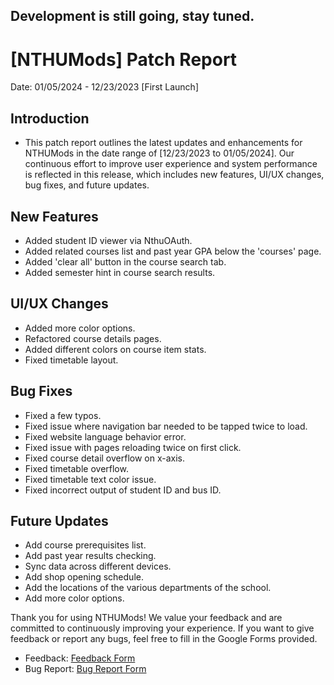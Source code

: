 ## Development is still going, stay tuned.

# [NTHUMods] Patch Report
Date: 01/05/2024 - 12/23/2023 [First Launch]

## Introduction
- This patch report outlines the latest updates and enhancements for NTHUMods in the date range of [12/23/2023 to 01/05/2024]. Our continuous effort to improve user experience and system performance is reflected in this release, which includes new features, UI/UX changes, bug fixes, and future updates.

## New Features
- Added student ID viewer via NthuOAuth.
- Added related courses list and past year GPA below the 'courses' page.
- Added 'clear all' button in the course search tab.
- Added semester hint in course search results.

## UI/UX Changes
- Added more color options.
- Refactored course details pages.
- Added different colors on course item stats.
- Fixed timetable layout.

## Bug Fixes
- Fixed a few typos.
- Fixed issue where navigation bar needed to be tapped twice to load.
- Fixed website language behavior error.
- Fixed issue with pages reloading twice on first click.
- Fixed course detail overflow on x-axis.
- Fixed timetable overflow.
- Fixed timetable text color issue.
- Fixed incorrect output of student ID and bus ID.

## Future Updates
- Add course prerequisites list.
- Add past year results checking.
- Sync data across different devices.
- Add shop opening schedule.
- Add the locations of the various departments of the school.
- Add more color options.

Thank you for using NTHUMods! We value your feedback and are committed to continuously improving your experience.
If you want to give feedback or report any bugs, feel free to fill in the Google Forms provided.
- Feedback: [Feedback Form](https://forms.gle/khxzuLDtzihjw2Tr5)
- Bug Report: [Bug Report Form](https://forms.gle/qYiYUaGYAs8BLqWT9)
